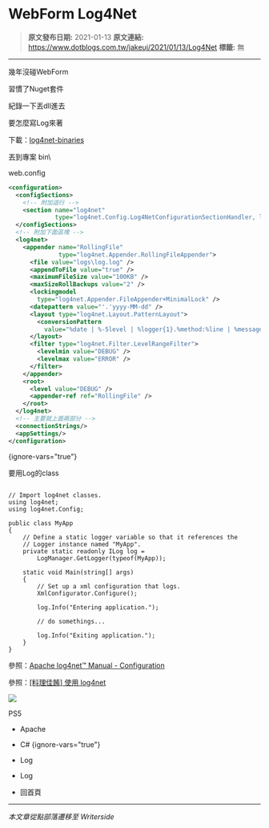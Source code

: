# WebForm Log4Net

> **原文發布日期:** 2021-01-13
> **原文連結:** https://www.dotblogs.com.tw/jakeuj/2021/01/13/Log4Net
> **標籤:** 無

---

幾年沒碰WebForm

習慣了Nuget套件

紀錄一下丟dll進去

要怎麼寫Log來著

下載：[log4net-binaries](https://logging.apache.org/log4net/download_log4net.html)

丟到專案 bin\

web.config

```xml
<configuration>
  <configSections>
    <!-- 附加這行 -->
    <section name="log4net"
             type="log4net.Config.Log4NetConfigurationSectionHandler, log4net"/>
  </configSections>
  <!-- 附加下面區塊 -->
  <log4net>
    <appender name="RollingFile"
              type="log4net.Appender.RollingFileAppender">
      <file value="logs\log.log" />
      <appendToFile value="true" />
      <maximumFileSize value="100KB" />
      <maxSizeRollBackups value="2" />
      <lockingmodel
        type="log4net.Appender.FileAppender+MinimalLock" />
      <datepattern value="'.'yyyy-MM-dd" />
      <layout type="log4net.Layout.PatternLayout">
        <conversionPattern
          value="%date | %-5level | %logger{1}.%method:%line | %message%newline" />
      </layout>
      <filter type="log4net.Filter.LevelRangeFilter">
        <levelmin value="DEBUG" />
        <levelmax value="ERROR" />
      </filter>
    </appender>
    <root>
      <level value="DEBUG" />
      <appender-ref ref="RollingFile" />
    </root>
  </log4net>
  <!-- 主要就上面兩部分 -->
  <connectionStrings/>
  <appSettings/>
</configuration>
```
{ignore-vars="true"}

要用Log的class

```

// Import log4net classes.
using log4net;
using log4net.Config;

public class MyApp
{
    // Define a static logger variable so that it references the
    // Logger instance named "MyApp".
    private static readonly ILog log =
        LogManager.GetLogger(typeof(MyApp));

    static void Main(string[] args)
    {
        // Set up a xml configuration that logs.
        XmlConfigurator.Configure();

        log.Info("Entering application.");

        // do somethings...

        log.Info("Exiting application.");
    }
}
```

參照：[Apache log4net™ Manual - Configuration](https://logging.apache.org/log4net/release/manual/configuration.html)

參照：[[料理佳餚] 使用 log4net](https://dotblogs.com.tw/supershowwei/2015/08/25/153214)

![](https://card.psnprofiles.com/1/jakeuj.png)

PS5

* Apache
* C#
{ignore-vars="true"}
* Log
* Log

* 回首頁

---

*本文章從點部落遷移至 Writerside*
